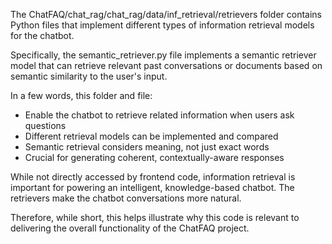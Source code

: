 The ChatFAQ/chat_rag/chat_rag/data/inf_retrieval/retrievers folder contains Python files that implement different types of information retrieval models for the chatbot.

Specifically, the semantic_retriever.py file implements a semantic retriever model that can retrieve relevant past conversations or documents based on semantic similarity to the user's input.

In a few words, this folder and file:

- Enable the chatbot to retrieve related information when users ask questions
- Different retrieval models can be implemented and compared
- Semantic retrieval considers meaning, not just exact words
- Crucial for generating coherent, contextually-aware responses

While not directly accessed by frontend code, information retrieval is important for powering an intelligent, knowledge-based chatbot. The retrievers make the chatbot conversations more natural.

Therefore, while short, this helps illustrate why this code is relevant to delivering the overall functionality of the ChatFAQ project.

